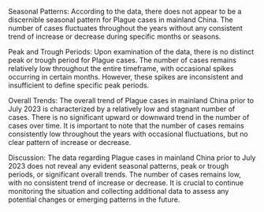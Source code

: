 Seasonal Patterns:
According to the data, there does not appear to be a discernible seasonal pattern for Plague cases in mainland China. The number of cases fluctuates throughout the years without any consistent trend of increase or decrease during specific months or seasons.

Peak and Trough Periods:
Upon examination of the data, there is no distinct peak or trough period for Plague cases. The number of cases remains relatively low throughout the entire timeframe, with occasional spikes occurring in certain months. However, these spikes are inconsistent and insufficient to define specific peak periods.

Overall Trends:
The overall trend of Plague cases in mainland China prior to July 2023 is characterized by a relatively low and stagnant number of cases. There is no significant upward or downward trend in the number of cases over time. It is important to note that the number of cases remains consistently low throughout the years with occasional fluctuations, but no clear pattern of increase or decrease.

Discussion:
The data regarding Plague cases in mainland China prior to July 2023 does not reveal any evident seasonal patterns, peak or trough periods, or significant overall trends. The number of cases remains low, with no consistent trend of increase or decrease. It is crucial to continue monitoring the situation and collecting additional data to assess any potential changes or emerging patterns in the future.